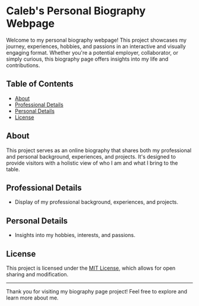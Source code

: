 # Caleb's Personal Biography Webpage

Welcome to my personal biography webpage! This project showcases my journey, experiences, hobbies, and passions in an interactive and visually engaging format. Whether you're a potential employer, collaborator, or simply curious, this biography page offers insights into my life and contributions.

## Table of Contents

- [About](#about)
- [Professional Details](#professional-details)
- [Personal Details](#personal-details)
- [License](#license)

## About

This project serves as an online biography that shares both my professional and personal background, experiences, and projects. It's designed to provide visitors with a holistic view of who I am and what I bring to the table.

## Professional Details

- Display of my professional background, experiences, and projects.

## Personal Details

- Insights into my hobbies, interests, and passions.

## License

This project is licensed under the [MIT License](LICENSE), which allows for open sharing and modification.

---

Thank you for visiting my biography page project! Feel free to explore and learn more about me.
